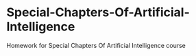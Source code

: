 # Special-Chapters-Of-Artificial-Intelligence
Homework for Special Chapters Of Artificial Intelligence course
